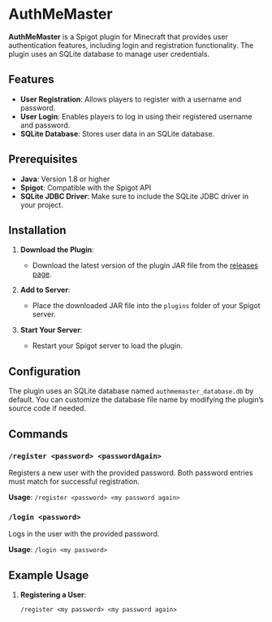 # AuthMeMaster

**AuthMeMaster** is a Spigot plugin for Minecraft that provides user authentication features, including login and registration functionality. The plugin uses an SQLite database to manage user credentials.

## Features

- **User Registration**: Allows players to register with a username and password.
- **User Login**: Enables players to log in using their registered username and password.
- **SQLite Database**: Stores user data in an SQLite database.

## Prerequisites

- **Java**: Version 1.8 or higher
- **Spigot**: Compatible with the Spigot API
- **SQLite JDBC Driver**: Make sure to include the SQLite JDBC driver in your project.

## Installation

1. **Download the Plugin**:
   - Download the latest version of the plugin JAR file from the [releases page](https://github.com/pavelkalas/AuthMeMaster/releases).

2. **Add to Server**:
   - Place the downloaded JAR file into the `plugins` folder of your Spigot server.

3. **Start Your Server**:
   - Restart your Spigot server to load the plugin.

## Configuration

The plugin uses an SQLite database named `authmemaster_database.db` by default. You can customize the database file name by modifying the plugin’s source code if needed.

## Commands

### `/register <password> <passwordAgain>`

Registers a new user with the provided password. Both password entries must match for successful registration.

**Usage**: `/register <password> <my password again>`

### `/login <password>`

Logs in the user with the provided password.

**Usage**: `/login <my password>`

## Example Usage

1. **Registering a User**:
   ```text
   /register <my password> <my password again>
